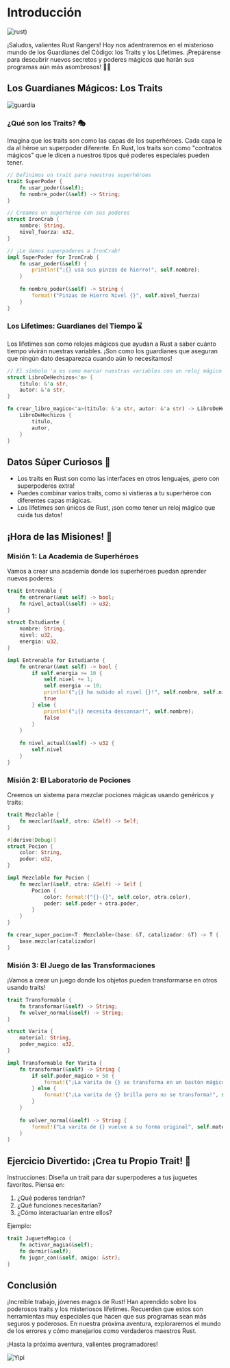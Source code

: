 # Introducción

![rust](https://res.cloudinary.com/dukgkrpft/image/upload/v1731876454/lessons/Los-guardianes-del-codigo-rust/b9pb8hz65qprgmre4heh.jpg))

¡Saludos, valientes Rust Rangers! Hoy nos adentraremos en el misterioso mundo de los Guardianes del Código: los Traits y los Lifetimes. ¡Prepárense para descubrir nuevos secretos y poderes mágicos que harán sus programas aún más asombrosos! 🦀✨

## Los Guardianes Mágicos: Los Traits

![guardia](https://res.cloudinary.com/dukgkrpft/image/upload/v1731876382/lessons/Los-guardianes-del-codigo-rust/cstwznd0j1s0bwraq9m6.webp)

### ¿Qué son los Traits? 🎭

Imagina que los traits son como las capas de los superhéroes. Cada capa le da al héroe un superpoder diferente. En Rust, los traits son como "contratos mágicos" que le dicen a nuestros tipos qué poderes especiales pueden tener.

```rust
// Definimos un trait para nuestros superhéroes
trait SuperPoder {
    fn usar_poder(&self);
    fn nombre_poder(&self) -> String;
}

// Creamos un superhéroe con sus poderes
struct IronCrab {
    nombre: String,
    nivel_fuerza: u32,
}

// ¡Le damos superpoderes a IronCrab!
impl SuperPoder for IronCrab {
    fn usar_poder(&self) {
        println!("¡{} usa sus pinzas de hierro!", self.nombre);
    }
    
    fn nombre_poder(&self) -> String {
        format!("Pinzas de Hierro Nivel {}", self.nivel_fuerza)
    }
}
```

### Los Lifetimes: Guardianes del Tiempo ⌛

Los lifetimes son como relojes mágicos que ayudan a Rust a saber cuánto tiempo vivirán nuestras variables. ¡Son como los guardianes que aseguran que ningún dato desaparezca cuando aún lo necesitamos!

```rust
// El símbolo 'a es como marcar nuestras variables con un reloj mágico
struct LibroDeHechizos<'a> {
    titulo: &'a str,
    autor: &'a str,
}

fn crear_libro_magico<'a>(titulo: &'a str, autor: &'a str) -> LibroDeHechizos<'a> {
    LibroDeHechizos {
        titulo,
        autor,
    }
}
```

## Datos Súper Curiosos 🎯

* Los traits en Rust son como las interfaces en otros lenguajes, ¡pero con superpoderes extra!
* Puedes combinar varios traits, como si vistieras a tu superhéroe con diferentes capas mágicas.
* Los lifetimes son únicos de Rust, ¡son como tener un reloj mágico que cuida tus datos!

## ¡Hora de las Misiones! 🚀

### Misión 1: La Academia de Superhéroes

Vamos a crear una academia donde los superhéroes puedan aprender nuevos poderes:

```rust
trait Entrenable {
    fn entrenar(&mut self) -> bool;
    fn nivel_actual(&self) -> u32;
}

struct Estudiante {
    nombre: String,
    nivel: u32,
    energia: u32,
}

impl Entrenable for Estudiante {
    fn entrenar(&mut self) -> bool {
        if self.energia >= 10 {
            self.nivel += 1;
            self.energia -= 10;
            println!("¡{} ha subido al nivel {}!", self.nombre, self.nivel);
            true
        } else {
            println!("¡{} necesita descansar!", self.nombre);
            false
        }
    }
    
    fn nivel_actual(&self) -> u32 {
        self.nivel
    }
}
```

### Misión 2: El Laboratorio de Pociones

Creemos un sistema para mezclar pociones mágicas usando genéricos y traits:

```rust
trait Mezclable {
    fn mezclar(&self, otro: &Self) -> Self;
}

#[derive(Debug)]
struct Pocion {
    color: String,
    poder: u32,
}

impl Mezclable for Pocion {
    fn mezclar(&self, otra: &Self) -> Self {
        Pocion {
            color: format!("{}-{}", self.color, otra.color),
            poder: self.poder + otra.poder,
        }
    }
}

fn crear_super_pocion<T: Mezclable>(base: &T, catalizador: &T) -> T {
    base.mezclar(catalizador)
}
```

### Misión 3: El Juego de las Transformaciones

¡Vamos a crear un juego donde los objetos pueden transformarse en otros usando traits!

```rust
trait Transformable {
    fn transformar(&self) -> String;
    fn volver_normal(&self) -> String;
}

struct Varita {
    material: String,
    poder_magico: u32,
}

impl Transformable for Varita {
    fn transformar(&self) -> String {
        if self.poder_magico > 50 {
            format!("¡La varita de {} se transforma en un bastón mágico!", self.material)
        } else {
            format!("¡La varita de {} brilla pero no se transforma!", self.material)
        }
    }
    
    fn volver_normal(&self) -> String {
        format!("La varita de {} vuelve a su forma original", self.material)
    }
}
```

## Ejercicio Divertido: ¡Crea tu Propio Trait! 🎨

Instrucciones: Diseña un trait para dar superpoderes a tus juguetes favoritos. Piensa en:

1. ¿Qué poderes tendrían?
2. ¿Qué funciones necesitarían?
3. ¿Cómo interactuarían entre ellos?

Ejemplo:

```rust
trait JugueteMagico {
    fn activar_magia(&self);
    fn dormir(&self);
    fn jugar_con(&self, amigo: &str);
}
```

## Conclusión

¡Increíble trabajo, jóvenes magos de Rust! Han aprendido sobre los poderosos traits y los misteriosos lifetimes. Recuerden que estos son herramientas muy especiales que hacen que sus programas sean más seguros y poderosos. En nuestra próxima aventura, exploraremos el mundo de los errores y cómo manejarlos como verdaderos maestros Rust.

¡Hasta la próxima aventura, valientes programadores!

![Yipi](https://res.cloudinary.com/dukgkrpft/image/upload/v1729378761/lessons/felicidades-yipi/jczrx7hhw88cvrfnmiae.jpg)
